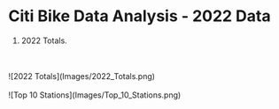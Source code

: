 # Citi Bike Data Analysis - 2022 Data

1. 2022 Totals.
<br>
<br>
![2022 Totals](Images/2022_Totals.png)
<br>
<br>
![Top 10 Stations](Images/Top_10_Stations.png)
<br>
<br>



